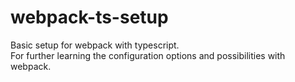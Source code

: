 # webpack-ts-setup
Basic setup for webpack with typescript.  
For further learning the configuration options and possibilities with webpack.
